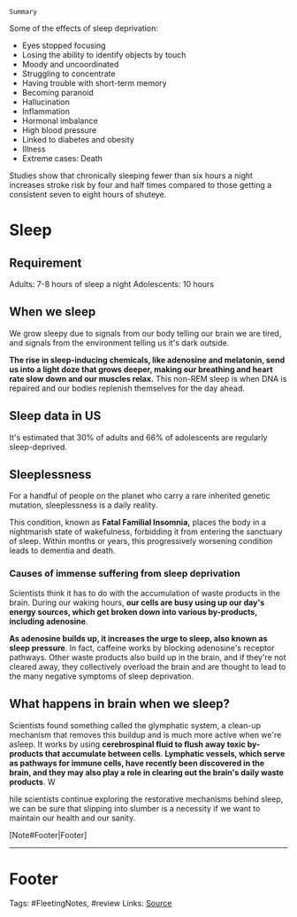 `Summary`

Some of the effects of sleep deprivation:
- Eyes stopped focusing 
- Losing the ability to identify objects by touch
- Moody and uncoordinated
- Struggling to concentrate
- Having trouble with short-term memory
- Becoming paranoid
- Hallucination 
- Inflammation
- Hormonal imbalance
- High blood pressure
- Linked to diabetes and obesity 
- Illness
- Extreme cases: Death

 Studies show that chronically sleeping fewer than six hours a night increases stroke risk by four and half times compared to those getting a consistent seven to eight hours of shuteye. 

# Sleep 

## Requirement
Adults:  7-8 hours of sleep a night 
Adolescents: 10 hours

## When we sleep
We grow sleepy due to signals from our body telling our brain we are tired, and signals from the environment telling us it's dark outside. 

**The rise in sleep-inducing chemicals, like adenosine and melatonin, send us into a light doze  that grows deeper, making our breathing and heart rate slow down and our muscles relax.** This non-REM sleep is when DNA is repaired and our bodies replenish themselves for the day ahead. 

## Sleep data in US
It's estimated that 30% of adults and 66% of adolescents are regularly sleep-deprived. 

## Sleeplessness
For a handful of people on the planet who carry a rare inherited genetic mutation, sleeplessness is a daily reality. 

This condition, known as **Fatal Familial Insomnia,** places the body in a nightmarish state of wakefulness, forbidding it from entering the sanctuary of sleep. Within months or years, this progressively worsening condition leads to dementia and death. 

### Causes of immense suffering from sleep deprivation
Scientists think it has to do with the accumulation of waste products in the brain. During our waking hours, **our cells are busy using up our day's energy sources, which get broken down into various by-products, including adenosine**. 

**As adenosine builds up, it increases the urge to sleep, also known as sleep pressure**. In fact, caffeine works by blocking adenosine's receptor pathways. Other waste products also build up in the brain, and if they're not cleared away, they collectively overload the brain and are thought to lead to the many negative symptoms of sleep deprivation. 

## What happens in brain when we sleep?
Scientists found something called the glymphatic system, a clean-up mechanism that removes this buildup and is much more active when we're asleep. It works by using **cerebrospinal fluid to flush away toxic by-products that accumulate between cells**. **Lymphatic vessels, which serve as pathways for immune cells, have recently been discovered in the brain, and they may also play a role in clearing out the brain's daily waste products**. W

hile scientists continue exploring the restorative mechanisms behind sleep, we can be sure that slipping into slumber is a necessity if we want to maintain our health and our sanity.


[Note#Footer|Footer]

---
# Footer
Tags: #FleetingNotes, #review
Links: 
[Source]()
<!--stackedit_data:
eyJoaXN0b3J5IjpbLTQ4MTkzNDkwNSwtMTQyOTcwNDEwMSw2Mj
EwNjYwMiwtNzEyNjQwNzkxXX0=
-->